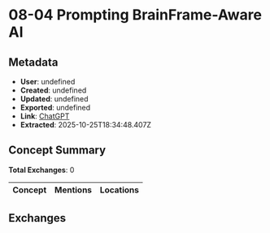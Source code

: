 # **08-04 Prompting BrainFrame-Aware AI**

## Metadata

- **User**: undefined
- **Created**: undefined
- **Updated**: undefined
- **Exported**: undefined
- **Link**: [ChatGPT](undefined)
- **Extracted**: 2025-10-25T18:34:48.407Z

## Concept Summary

**Total Exchanges**: 0

| Concept | Mentions | Locations |
|---------|----------|----------|

## Exchanges

